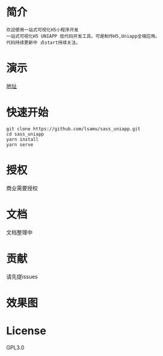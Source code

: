 # 简介

```
欢迎使用一站式可视化H5小程序开发
一站式可视化H5 UNIAPP 低代码开发工具。可是制作H5,Uniapp全端应用。
代码持续更新中 点start持续关注。
```

# 演示
[地址](http://h5.v5soft.com)

# 快速开始
```
git clone https://github.com/lsamu/sass_uniapp.git
cd sass_uniapp
yarn install 
yarn serve
```

# 授权
商业需要授权

# 文档
文档整理中

# 贡献
请先提issues

# 效果图

# License
GPL3.0